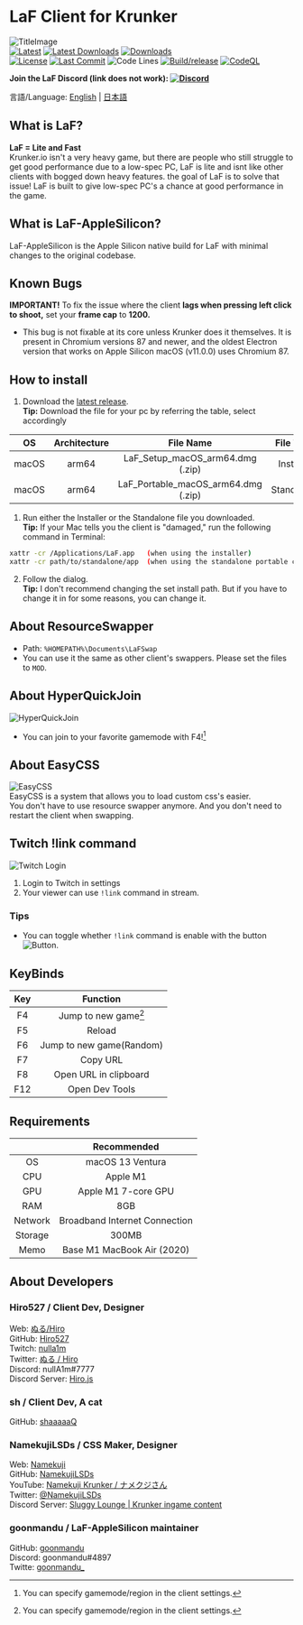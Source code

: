 # LaF Client for Krunker

![TitleImage](./app/img/social.png)</br>
[![Latest](https://img.shields.io/github/v/release/LaFClient/LaF)](https://github.com/goonmandu/LaF-AppleSilicon/releases/latest)
[![Latest Downloads](https://img.shields.io/github/downloads/LaFClient/LaF/latest/total)](https://github.com/goonmandu/LaF-AppleSilicon/releases/latest)
[![Downloads](https://img.shields.io/github/downloads/LaFClient/LaF/total?logo=appveyor)](https://github.com/goonmandu/LaF-AppleSilicon/releases)</br>
[![License](https://img.shields.io/github/license/LaFClient/LaF)](https://github.com/LaFClient/LaF/blob/master/LICENSE)
[![Last Commit](https://img.shields.io/github/last-commit/LaFClient/LaF/master)](https://github.com/goonmandu/LaF-AppleSilicon/tree/master)
![Code Lines](https://img.shields.io/tokei/lines/github/goonmandu/LaF-AppleSilicon)
[![Build/release](https://github.com/LaFClient/LaF/actions/workflows/build.yml/badge.svg)](https://github.com/LaFClient/LaF/actions/workflows/build.yml)
[![CodeQL](https://github.com/LaFClient/LaF/actions/workflows/codeql-analysis.yml/badge.svg)](https://github.com/LaFClient/LaF/actions/workflows/codeql-analysis.yml)


**Join the LaF Discord (link does not work): [![Discord](https://discord.com/api/guilds/911130667448954880/widget.png)](https://discord.gg/9M9TgDRt9G)**

言語/Language: [English](https://github.com/LaFClient/LaF/blob/master/README.md) | [日本語](https://github.com/LaFClient/LaF/blob/master/README_JA.md)

## What is LaF?
**LaF = Lite and Fast**<br>
Krunker.io isn't a very heavy game, but there are people who still struggle to get good performance due to a low-spec PC, LaF is lite and isnt like other clients with bogged down heavy features. the goal of LaF is to solve that issue! LaF is built to give low-spec PC's a chance at good performance in the game.

## What is LaF-AppleSilicon?
LaF-AppleSilicon is the Apple Silicon native build for LaF with minimal changes to the original codebase.

## Known Bugs
**IMPORTANT!** To fix the issue where the client **lags when pressing left click to shoot,** set your **frame cap** to **1200.**  
- This bug is not fixable at its core unless Krunker does it themselves. It is present in Chromium versions 87 and newer, and the oldest Electron version that works on Apple Silicon macOS (v11.0.0) uses Chromium 87.

## How to install
1. Download the [latest release](https://github.com/LaFClient/LaF/releases/latest).\
**Tip:** Download the file for your pc by referring the table, select accordingly

|   OS    | Architecture |            File Name                   |  File Type  |
| :-----: | :----------: | :------------------------------------: |  :--------: |
|  macOS  |    arm64     |    LaF_Setup_macOS_arm64.dmg (.zip)    |  Installer  |
|  macOS  |    arm64     |   LaF_Portable_macOS_arm64.dmg (.zip)  |  Standalone |

1. Run either the Installer or the Standalone file you downloaded.\
**Tip:** If your Mac tells you the client is "damaged," run the following command in Terminal:
```sh
xattr -cr /Applications/LaF.app   (when using the installer)
xattr -cr path/to/standalone/app  (when using the standalone portable client)
```

2. Follow the dialog.\
**Tip:** I don't recommend changing the set install path. But if you have to change it in for some reasons, you can change it.

## About ResourceSwapper
- Path: `%HOMEPATH%\Documents\LaFSwap`
- You can use it the same as other client's swappers. Please set the files to `MOD`.

## About HyperQuickJoin
![HyperQuickJoin](./app/img/readme/hyperquickjoin-1.png)
- You can join to your favorite gamemode with F4![^1]

## About EasyCSS
![EasyCSS](./app/img/readme/easycss-1.png)\
EasyCSS is a system that allows you to load custom css's easier.
<br>
You don't have to use resource swapper anymore. And you don't need to restart the client when swapping.

## Twitch !link command
![Twitch Login](./app/img/readme/twitch-1.png)

1. Login to Twitch in settings
2. Your viewer can use `!link` command in stream.

### Tips
- You can toggle whether `!link` command is enable with the button![Button](./app/img/readme/twitch-2.png).

## KeyBinds
|  Key  |         Function         |
| :---: | :----------------------: |
|  F4   |   Jump to new game[^1]   |
|  F5   |          Reload          |
|  F6   | Jump to new game(Random) |
|  F7   |         Copy URL         |
|  F8   |  Open URL in clipboard   |
|  F12  |      Open Dev Tools      |

[^1]: You can specify gamemode/region in the client settings.

## Requirements
|         |          Recommended          |
| :-----: | :---------------------------: |
|   OS    |        macOS 13 Ventura       |
|   CPU   |            Apple M1           |
|   GPU   |      Apple M1 7-core GPU      |
|   RAM   |              8GB              |
| Network | Broadband Internet Connection |
| Storage |             300MB             |
|  Memo   |   Base M1 MacBook Air (2020)  |

## About Developers

### Hiro527 / **Client Dev, Designer**
Web: [ぬる/Hiro](https://hiro527.github.io/)\
GitHub: [Hiro527](https://github.com/Hiro527)\
Twitch: [nulla1m](https://twitch.tv/nulla1m)\
Twitter: [ぬる / Hiro](https://twitter.com/nullA1m)\
Discord: nullA1m#7777\
Discord Server: [Hiro.js](https://discord.gg/9M9TgDRt9G)

### sh / **Client Dev, A cat**
GitHub: [shaaaaaQ](https://github.com/shaaaaaQ)

### NamekujiLSDs / **CSS Maker, Designer**
Web: [Namekuji](https://namekujilsds.github.io/)\
GitHub: [NamekujiLSDs](https://github.com/NamekujiLSDs)\
YouTube: [Namekuji Krunker / ナメクジさん](https://www.youtube.com/channel/UCH65I7YbpEK7B8-Wkr75CJQ)\
Twitter: [@NamekujiLSDs](https://twitter.com/namekujilsds)\
Discord Server: [Sluggy Lounge | Krunker ingame content](https://discord.gg/qusjZSbXQX)

### goonmandu / **LaF-AppleSilicon maintainer**
GitHub: [goonmandu](https://github.com/goonmandu)  
Discord: goonmandu#4897  
Twitte: [goonmandu_](https://twitter.com/goonmandu_)